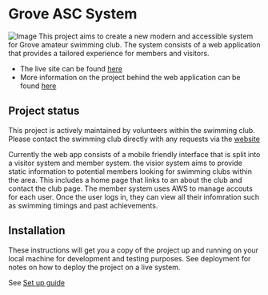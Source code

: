 # Grove ASC System
![Image](https://www.groveasc.co.uk/static/media/GroveNavyLogoLong.06b281bd.png)
This project aims to create a new modern and accessible system for Grove amateur swimming club. The system consists of a web application that provides a tailored experience for members and visitors. 

* The live site can be found [here](https://www.groveasc.co.uk)
* More information on the project behind the web application can be found [here](https://www.notion.so/Digital-growth-marketting-7428f8e62d284023864636138a6be9ba)

## Project status
This project is actively maintained by volunteers within the swimming club. Please contact the swimming club directly with any requests via the [website](https://www.groveasc.co.uk/Contact-Us)

Currently the web app consists of a mobile friendly interface that is split into a visitor system and member system. the visior system aims to provide static information to potential members looking for swimming clubs within the area. This includes a home page that links to an about the club and contact the club page. The member system uses AWS to manage accouts for each user. Once the user logs in, they can view all their infomration such as swimming timings and past achievements.

## Installation
These instructions will get you a copy of the project up and running on your local machine for development and testing purposes. See deployment for notes on how to deploy the project on a live system.

See [Set up guide](https://aws-amplify.github.io/docs/js/react)

